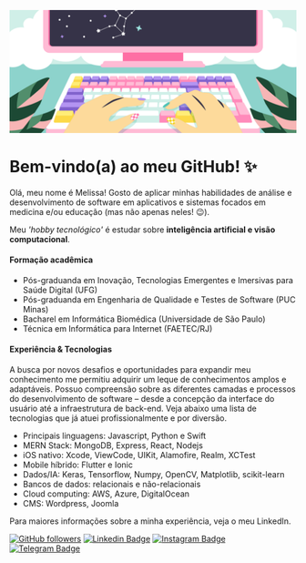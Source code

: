 
<!--
✨ A imagem do cabeçalho foi retirada do site computecuter.com e editada por mim. créditos exclusivos a artista original ✨
-->


![Melissa Ribeiro](https://github.com/melissarib/melissarib/blob/main/nova-capa-github.png)


# Bem-vindo(a) ao meu GitHub! ✨ 

 Olá, meu nome é Melissa! 
Gosto de aplicar minhas habilidades de análise e desenvolvimento de software em aplicativos e sistemas focados em medicina e/ou educação (mas não apenas neles! 😉). 
 
 Meu *'hobby tecnológico'* é estudar sobre **inteligência artificial e visão computacional**. 

 #### Formação acadêmica

- Pós-graduanda em Inovação, Tecnologias Emergentes e Imersivas para Saúde Digital (UFG)
- Pós-graduanda em Engenharia de Qualidade e Testes de Software (PUC Minas)
- Bacharel em Informática Biomédica (Universidade de São Paulo)
- Técnica em Informática para Internet (FAETEC/RJ)

 #### Experiência & Tecnologias
A busca por novos desafios e oportunidades para expandir meu conhecimento me permitiu adquirir um leque de conhecimentos amplos e adaptáveis. Possuo compreensão sobre as diferentes camadas e processos do desenvolvimento de software – desde a concepção da interface do usuário até a infraestrutura de back-end. Veja abaixo uma lista de tecnologias que já atuei profissionalmente e por diversão.

- Principais linguagens: Javascript, Python e Swift
- MERN Stack: MongoDB, Express, React, Nodejs
- iOS nativo: Xcode, ViewCode, UIKit, Alamofire, Realm, XCTest
- Mobile híbrido: Flutter e Ionic
- Dados/IA: Keras, Tensorflow, Numpy, OpenCV, Matplotlib, scikit-learn
- Bancos de dados: relacionais e não-relacionais
- Cloud computing: AWS, Azure, DigitalOcean
- CMS: Wordpress, Joomla

Para maiores informações sobre a minha experiência, veja o meu LinkedIn. 

[![GitHub followers](https://img.shields.io/github/followers/melissarib?style=social)](https://www.github.com/melissarib)
[![Linkedin Badge](https://img.shields.io/badge/melissa&#160;augusto&#160;ribeiro-blue?style=flat-square&logo=Linkedin&logoColor=white&link=https://www.linkedin.com/in/melissarib/)](https://www.linkedin.com/in/melissarib/)
[![Instagram Badge](https://img.shields.io/badge/-melissarib9-purple?style=flat-square&logo=Instagram&logoColor=white&link=https://www.instagram.com/melissarib9/)](https://www.instagram.com/melissarib9/) 
[![Telegram Badge](https://img.shields.io/badge/melissarib&#160;direct&#160;messages-grey?style=flat-square&logo=Telegram&logoColor=white&link=https://t.me/melissarib)](https://t.me/melissarib)














